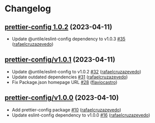 # Changelog

## [prettier-config 1.0.2](https://github.com/untile/js-configs/releases/tag/prettier-config/1.0.2) (2023-04-11)
- Update @untile/eslint-config dependency to v1.0.3 [\#35](https://github.com/untile/js-configs/pull/35) ([rafaelcruzazevedo](https://github.com/rafaelcruzazevedo))

## [prettier-config/v1.0.1](https://github.com/untile/js-configs/releases/tag/prettier-config/v1.0.1) (2023-04-11)
- Update @untile/eslint-config to v1.0.2 [\#32](https://github.com/untile/js-configs/pull/32) ([rafaelcruzazevedo](https://github.com/rafaelcruzazevedo))
- Update outdated dependencies [\#31](https://github.com/untile/js-configs/pull/31) ([rafaelcruzazevedo](https://github.com/rafaelcruzazevedo))
- Fix Package.json homepage URL [\#28](https://github.com/untile/js-configs/pull/28) ([flaviocastro](https://github.com/flaviocastro))

## [prettier-config/v1.0.0](https://github.com/untile/js-configs/releases/tag/prettier-config/v1.0.0) (2023-04-10)
- Add prettier-config package [\#10](https://github.com/untile/js-configs/pull/10) ([rafaelcruzazevedo](https://github.com/rafaelcruzazevedo))
- Update eslint-config dependency to v1.0.0 [\#16](https://github.com/untile/js-configs/pull/16) ([rafaelcruzazevedo](https://github.com/rafaelcruzazevedo))
